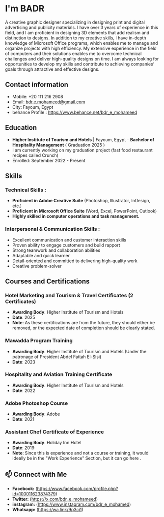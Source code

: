 # I'm BADR

A creative graphic designer specializing in designing print and digital advertising and publicity materials. I have over 3 years of experience in this field, and I am proficient in designing 3D elements that add realism and distinction to designs. In addition to my creative skills, I have in-depth knowledge of Microsoft Office programs, which enables me to manage and organize projects with high efficiency. My extensive experience in the field of computers and their solutions enables me to overcome technical challenges and deliver high-quality designs on time. I am always looking for opportunities to develop my skills and contribute to achieving companies’ goals through attractive and effective designs.

##  Contact information
*  Mobile: +20 111 216 2908
*  Email: bdr.e.mohameed@gmail.com
*  City: Fayoum, Egypt
*  behance Profile :  https://www.behance.net/bdr_e_mohameed

##  Education
*  **Higher Institute of Tourism and Hotels** | Fayoum, Egypt - **Bachelor of Hospitality Management** ( Graduation 2025 )
*  I am currently working on my graduation project (fast food restaurant recipes called Crunch)
*  Enrolled: September 2022 - Present

##  Skills
### Technical Skills :
* **Proficient in Adobe Creative Suite** (Photoshop, Illustrator, InDesign, etc.)
* **Proficient in Microsoft Office Suite** (Word, Excel, PowerPoint, Outlook)
* **Highly skilled in computer operations and task management.**

### Interpersonal & Communication Skills :
* Excellent communication and customer interaction skills
* Proven ability to engage customers and build rapport
* Strong teamwork and collaboration abilities
* Adaptable and quick learner 
* Detail-oriented and committed to delivering high-quality work
* Creative problem-solver

##  Courses and Certifications
### Hotel Marketing and Tourism & Travel Certificates (2 Certificates) 
* **Awarding Body**: Higher Institute of Tourism and Hotels
* **Date**: 2025
* **Note**: As these certifications are from the future, they should either be removed, or the expected date of completion should be clearly stated.
### Mawadda Program Training
* **Awarding Body**: Higher Institute of Tourism and Hotels (Under the patronage of President Abdel Fattah El-Sisi)
* **Date**: 2023
### Hospitality and Aviation Training Certificate
* **Awarding Body**: Higher Institute of Tourism and Hotels
* **Date**: 2022
### Adobe Photoshop Course
* **Awarding Body**: Adobe
* **Date**: 2021
### Assistant Chef Certificate of Experience
* **Awarding Body**: Holiday Inn Hotel
* **Date**: 2019
* **Note**: Since this is experience and not a course or training, it would ideally be in the "Work Experience" Section, but it can go here .

## 📫 Connect with Me
* **Facebook:** (https://www.facebook.com/profile.php?id=100011623874379)
* **Twitter:** (https://x.com/bdr_e_mohameed)
* **instagram:** (https://www.instagram.com/bdr_e_mohamed)
* **Whatsapp:** (https://wa.link/9p3ci1)
